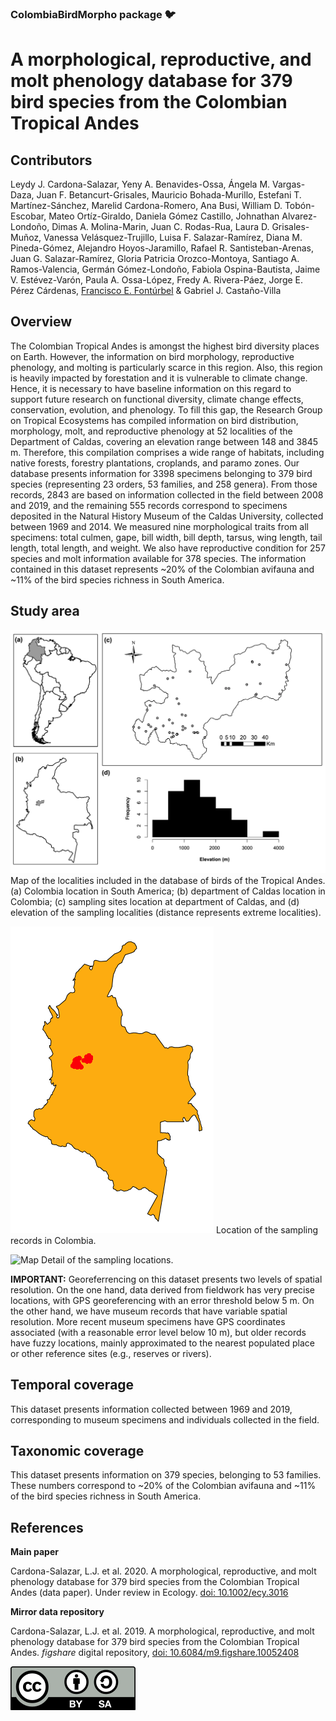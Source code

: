 ### ColombiaBirdMorpho package :bird:

# A morphological, reproductive, and molt phenology database for 379 bird species from the Colombian Tropical Andes

## Contributors
Leydy J. Cardona-Salazar, Yeny A. Benavides-Ossa, Ángela M. Vargas-Daza, Juan F. Betancurt-Grisales, Mauricio Bohada-Murillo, Estefani T. Martínez-Sánchez, Marelid Cardona-Romero, Ana Busi, William D. Tobón-Escobar, Mateo Ortíz-Giraldo, Daniela Gómez Castillo, Johnathan Alvarez-Londoño, Dimas A. Molina-Marin, Juan C. Rodas-Rua, Laura D. Grisales-Muñoz, Vanessa Velásquez-Trujillo, Luisa F. Salazar-Ramírez, Diana M. Pineda-Gómez, Alejandro Hoyos-Jaramillo, Rafael R. Santisteban-Arenas, Juan G. Salazar-Ramírez, Gloria Patricia Orozco-Montoya, Santiago A. Ramos-Valencia, Germán Gómez-Londoño, Fabiola Ospina-Bautista, Jaime V. Estévez-Varón, Paula A. Ossa-López, Fredy A. Rivera-Páez, Jorge E. Pérez Cárdenas, [Francisco E. Fontúrbel](https://github.com/fonturbel/) & Gabriel J. Castaño-Villa

## Overview
The Colombian Tropical Andes is amongst the highest bird diversity places on Earth. However, the information on bird morphology, reproductive phenology, and molting is particularly scarce in this region. Also, this region is heavily impacted by forestation and it is vulnerable to climate change. Hence, it is necessary to have baseline information on this regard to support future research on functional diversity, climate change effects, conservation, evolution, and phenology. To fill this gap, the Research Group on Tropical Ecosystems has compiled information on bird distribution, morphology, molt, and reproductive phenology at 52 localities of the Department of Caldas, covering an elevation range between 148 and 3845 m. Therefore, this compilation comprises a wide range of habitats, including native forests, forestry plantations, croplands, and paramo zones. Our database presents information for 3398 specimens belonging to 379 bird species (representing 23 orders, 53 families, and 258 genera). From those records, 2843 are based on information collected in the field between 2008 and 2019, and the remaining 555 records correspond to specimens deposited in the Natural History Museum of the Caldas University, collected between 1969 and 2014. We measured nine morphological traits from all specimens: total culmen, gape, bill width, bill depth, tarsus, wing length, tail length, total length, and weight. We also have reproductive condition for 257 species and molt information available for 378 species. The information contained in this dataset represents ~20% of the Colombian avifauna and ~11% of the bird species richness in South America.

## Study area
![Map](images/map.png)
Map of the localities included in the database of birds of the Tropical Andes.  (a) Colombia location in South America; (b) department of Caldas location in Colombia; (c) sampling sites location at department of Caldas, and (d) elevation of the sampling localities (distance represents extreme localities).

![Map](images/map_col.png)
Location of the sampling records in Colombia.

![Map](images/map_detailed.png)
Detail of the sampling locations.

**IMPORTANT:** Georeferrencing on this dataset presents two levels of spatial resolution. On the one hand, data derived from fieldwork has very precise locations, with GPS georeferencing with an error threshold below 5 m. On the other hand, we have museum records that have variable spatial resolution. More recent museum specimens have GPS coordinates associated (with a reasonable error level below 10 m), but older records have fuzzy locations, mainly approximated to the nearest populated place or other reference sites (e.g., reserves or rivers).

## Temporal coverage
This dataset presents information collected between 1969 and 2019, corresponding to museum specimens and individuals collected in the field.

## Taxonomic coverage
This dataset presents information on 379 species, belonging to 53 families. These numbers correspond to ~20% of the Colombian avifauna and ~11% of the bird species richness in South America.

## References

**Main paper**

Cardona-Salazar, L.J. et al. 2020. A morphological, reproductive, and molt phenology database for 379 bird species from the Colombian Tropical Andes (data paper). Under review in Ecology. [doi: 10.1002/ecy.3016](https://www.cnnchile.com/cultura/5-falacias-logicas-como-andamos-por-casa_20200424/)

**Mirror data repository**

Cardona-Salazar, L.J. et al. 2019. A morphological, reproductive, and molt phenology database for 379 bird species from the Colombian Tropical Andes. _figshare_ digital repository, [doi: 10.6084/m9.figshare.10052408](https://doi.org/10.6084/m9.figshare.10052408)

![Licence](images/license.png)